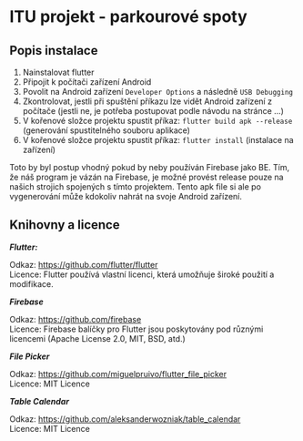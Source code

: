 # ITU projekt - parkourové spoty

## Popis instalace
1. Nainstalovat flutter
2. Připojit k počítači zařízení Android
3. Povolit na Android zařízení `Developer Options` a následně `USB Debugging`
4. Zkontrolovat, jestli při spuštění příkazu lze vidět Android zařízení z počítače (jestli ne, je potřeba postupovat podle návodu na stránce ...) 
5. V kořenové složce projektu spustit příkaz: `flutter build apk --release` (generování spustitelného souboru aplikace)
6. V kořenové složce projektu spustit příkaz: `flutter install` (instalace na zařízení)

Toto by byl postup vhodný pokud by neby používán Firebase jako BE. Tím, že náš program je vázán na Firebase, je možné provést release pouze na našich strojich spojených s tímto projektem.
Tento apk file si ale po vygenerování může kdokoliv nahrát na svoje Android zařízení.

## Knihovny a licence

***Flutter:***

Odkaz: https://github.com/flutter/flutter<br>
Licence: Flutter používá vlastní licenci, která umožňuje široké použití a modifikace.

***Firebase***

Odkaz: https://github.com/firebase<br>
Licence: Firebase balíčky pro Flutter jsou poskytovány pod různými licencemi (Apache License 2.0, MIT, BSD, atd.)

***File Picker***

Odkaz: https://github.com/miguelpruivo/flutter_file_picker<br>
Licence: MIT Licence

***Table Calendar***

Odkaz: https://github.com/aleksanderwozniak/table_calendar<br>
Licence: MIT Licence